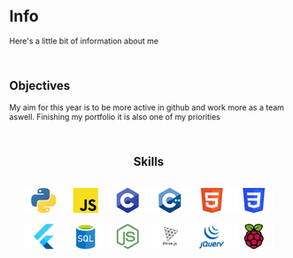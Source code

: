 <h1>Info</h1>
<p>Here's a little bit of information about me</p>
<br>
<h2>Objectives</h2>
<p>My aim for this year is to be more active in github and work more as a team aswell. Finishing my portfolio it is also one of my priorities</p>
<br>
<h2 align="center">Skills</h2>
<p align="center">
  <br>
  <img height="45px" src="https://raw.githubusercontent.com/JayexDesigns/JayexDesigns/main/skills/Python.png"/>
  <img height="45px" src="https://raw.githubusercontent.com/JayexDesigns/JayexDesigns/main/skills/Javascript.png"/>
  <img height="45px" src="https://raw.githubusercontent.com/JayexDesigns/JayexDesigns/main/skills/C.png"/>
  <img height="45px" src="https://raw.githubusercontent.com/JayexDesigns/JayexDesigns/main/skills/C++.png"/>
  <img height="45px" src="https://raw.githubusercontent.com/JayexDesigns/JayexDesigns/main/skills/HTML.png"/>
  <img height="45px" src="https://raw.githubusercontent.com/JayexDesigns/JayexDesigns/main/skills/CSS.png"/>
  <br><br>
  <img height="45px" src="https://raw.githubusercontent.com/JayexDesigns/JayexDesigns/main/skills/Flutter.png"/>
  <img height="45px" src="https://raw.githubusercontent.com/JayexDesigns/JayexDesigns/main/skills/SQL.png"/>
  <img height="45px" src="https://raw.githubusercontent.com/JayexDesigns/JayexDesigns/main/skills/Node Js.png"/>
  <img height="45px" src="https://raw.githubusercontent.com/JayexDesigns/JayexDesigns/main/skills/Three Js.png"/>
  <img height="45px" src="https://raw.githubusercontent.com/JayexDesigns/JayexDesigns/main/skills/JQuery.png"/>
  <img height="45px" src="https://raw.githubusercontent.com/JayexDesigns/JayexDesigns/main/skills/Raspberry Pi.png"/>
</p>
